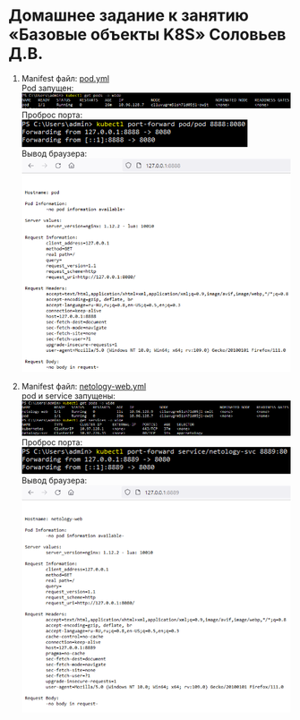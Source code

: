 # Домашнее задание к занятию «Базовые объекты K8S» Соловьев Д.В.
1. Manifest файл: [pod.yml](./kubernetes%20manifests/pod.yml)  
   Pod запущен:  
   ![get pods](./pictures/get%20pods.PNG)
   Проброс порта:  
   ![port-forward](./pictures/port-forward.PNG)  
   Вывод браузера:  
   ![browser](./pictures/browser.PNG)  

2. Manifest файл: [netology-web.yml](./kubernetes%20manifests/netology-web.yml)  
   pod и service запущены:  
   ![get pods and services](./pictures/get%20pods%20and%20services.PNG)  
   Проброс порта:  
   ![port-forward 2](./pictures/port-forward%202.PNG)  
   Вывод браузера:
   ![browser 2](./pictures/browser%202.PNG)